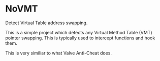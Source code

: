 # NoVMT
Detect Virtual Table address swapping.

This is a simple project which detects any Virtual Method Table (VMT) pointer swapping. This is typically used to intercept functions and hook them.

This is very similiar to what Valve Anti-Cheat does.
